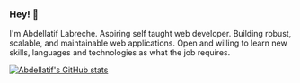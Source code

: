 ### Hey! 👋

I'm Abdellatif Labreche.
Aspiring self taught web developer. Building robust, scalable, and maintainable web applications. Open and willing to learn new skills, languages and technologies as what the job requires.

[![Abdellatif's GitHub stats](https://github-readme-stats.vercel.app/api?username=abdellatifLabr&show_icons=true&theme=dark)](https://github.com/abdellatifLabr/github-readme-stats)
